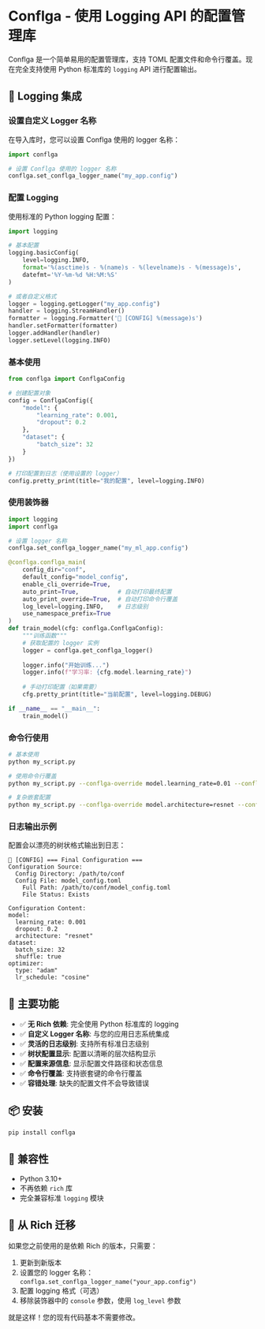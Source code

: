# Conflga - 使用 Logging API 的配置管理库

Conflga 是一个简单易用的配置管理库，支持 TOML 配置文件和命令行覆盖。现在完全支持使用 Python 标准库的 `logging` API 进行配置输出。

## 🔧 Logging 集成

### 设置自定义 Logger 名称

在导入库时，您可以设置 Conflga 使用的 logger 名称：

```python
import conflga

# 设置 Conflga 使用的 logger 名称
conflga.set_conflga_logger_name("my_app.config")
```

### 配置 Logging

使用标准的 Python logging 配置：

```python
import logging

# 基本配置
logging.basicConfig(
    level=logging.INFO,
    format='%(asctime)s - %(name)s - %(levelname)s - %(message)s',
    datefmt='%Y-%m-%d %H:%M:%S'
)

# 或者自定义格式
logger = logging.getLogger("my_app.config")
handler = logging.StreamHandler()
formatter = logging.Formatter('🔧 [CONFIG] %(message)s')
handler.setFormatter(formatter)
logger.addHandler(handler)
logger.setLevel(logging.INFO)
```

### 基本使用

```python
from conflga import ConflgaConfig

# 创建配置对象
config = ConflgaConfig({
    "model": {
        "learning_rate": 0.001,
        "dropout": 0.2
    },
    "dataset": {
        "batch_size": 32
    }
})

# 打印配置到日志（使用设置的 logger）
config.pretty_print(title="我的配置", level=logging.INFO)
```

### 使用装饰器

```python
import logging
import conflga

# 设置 logger 名称
conflga.set_conflga_logger_name("my_ml_app.config")

@conflga.conflga_main(
    config_dir="conf",
    default_config="model_config",
    enable_cli_override=True,
    auto_print=True,           # 自动打印最终配置
    auto_print_override=True,  # 自动打印命令行覆盖
    log_level=logging.INFO,    # 日志级别
    use_namespace_prefix=True
)
def train_model(cfg: conflga.ConflgaConfig):
    """训练函数"""
    # 获取配置的 logger 实例
    logger = conflga.get_conflga_logger()
    
    logger.info("开始训练...")
    logger.info(f"学习率: {cfg.model.learning_rate}")
    
    # 手动打印配置（如果需要）
    cfg.pretty_print(title="当前配置", level=logging.DEBUG)

if __name__ == "__main__":
    train_model()
```

### 命令行使用

```bash
# 基本使用
python my_script.py

# 使用命令行覆盖
python my_script.py --conflga-override model.learning_rate=0.01 --conflga-override dataset.batch_size=64

# 复杂嵌套配置
python my_script.py --conflga-override model.architecture=resnet --conflga-override optimizer.type=adam
```

### 日志输出示例

配置会以漂亮的树状格式输出到日志：

```
🔧 [CONFIG] === Final Configuration ===
Configuration Source:
  Config Directory: /path/to/conf
  Config File: model_config.toml
    Full Path: /path/to/conf/model_config.toml
    File Status: Exists

Configuration Content:
model:
  learning_rate: 0.001
  dropout: 0.2
  architecture: "resnet"
dataset:
  batch_size: 32
  shuffle: true
optimizer:
  type: "adam"
  lr_schedule: "cosine"
```

## 🔑 主要功能

- ✅ **无 Rich 依赖**: 完全使用 Python 标准库的 logging
- ✅ **自定义 Logger 名称**: 与您的应用日志系统集成
- ✅ **灵活的日志级别**: 支持所有标准日志级别
- ✅ **树状配置显示**: 配置以清晰的层次结构显示
- ✅ **配置来源信息**: 显示配置文件路径和状态信息
- ✅ **命令行覆盖**: 支持嵌套键的命令行覆盖
- ✅ **容错处理**: 缺失的配置文件不会导致错误

## 📦 安装

```bash
pip install conflga
```

## 🧪 兼容性

- Python 3.10+
- 不再依赖 `rich` 库
- 完全兼容标准 `logging` 模块

## 🔄 从 Rich 迁移

如果您之前使用的是依赖 Rich 的版本，只需要：

1. 更新到新版本
2. 设置您的 logger 名称：`conflga.set_conflga_logger_name("your_app.config")`
3. 配置 logging 格式（可选）
4. 移除装饰器中的 `console` 参数，使用 `log_level` 参数

就是这样！您的现有代码基本不需要修改。
